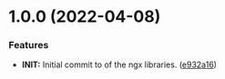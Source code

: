 # 1.0.0 (2022-04-08)


### Features

* **INIT:** Initial commit to of the ngx libraries. ([e932a16](https://github.com/benMain/ngx-epic-fhir-client/commit/e932a16da2f328dcb6677c2b3b43db880c8246f2))
